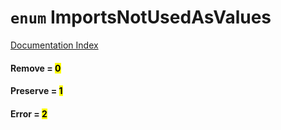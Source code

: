 # `enum` ImportsNotUsedAsValues

[Documentation Index](../README.md)

#### Remove = <mark>0</mark>



#### Preserve = <mark>1</mark>



#### Error = <mark>2</mark>



